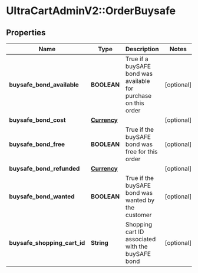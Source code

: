 # UltraCartAdminV2::OrderBuysafe

## Properties
Name | Type | Description | Notes
------------ | ------------- | ------------- | -------------
**buysafe_bond_available** | **BOOLEAN** | True if a buySAFE bond was available for purchase on this order | [optional] 
**buysafe_bond_cost** | [**Currency**](Currency.md) |  | [optional] 
**buysafe_bond_free** | **BOOLEAN** | True if the buySAFE bond was free for this order | [optional] 
**buysafe_bond_refunded** | [**Currency**](Currency.md) |  | [optional] 
**buysafe_bond_wanted** | **BOOLEAN** | True if the buySAFE bond was wanted by the customer | [optional] 
**buysafe_shopping_cart_id** | **String** | Shopping cart ID associated with the buySAFE bond | [optional] 


